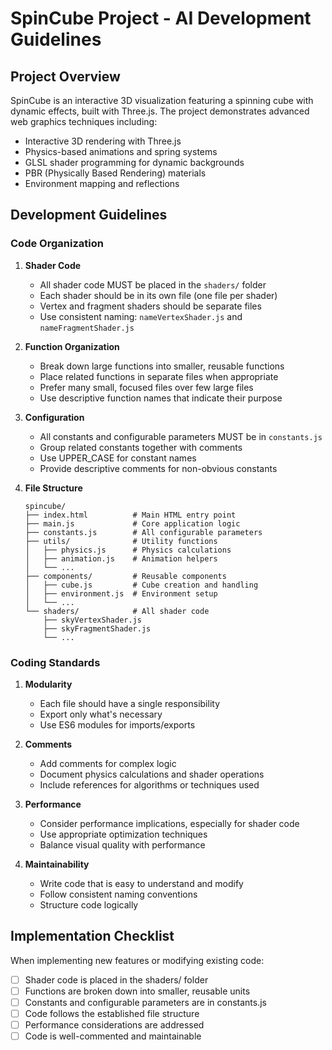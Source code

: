 # SpinCube Project - AI Development Guidelines

## Project Overview

SpinCube is an interactive 3D visualization featuring a spinning cube with dynamic effects, built with Three.js. The project demonstrates advanced web graphics techniques including:

- Interactive 3D rendering with Three.js
- Physics-based animations and spring systems
- GLSL shader programming for dynamic backgrounds
- PBR (Physically Based Rendering) materials
- Environment mapping and reflections

## Development Guidelines

### Code Organization

1. **Shader Code**

   - All shader code MUST be placed in the `shaders/` folder
   - Each shader should be in its own file (one file per shader)
   - Vertex and fragment shaders should be separate files
   - Use consistent naming: `nameVertexShader.js` and `nameFragmentShader.js`

2. **Function Organization**

   - Break down large functions into smaller, reusable functions
   - Place related functions in separate files when appropriate
   - Prefer many small, focused files over few large files
   - Use descriptive function names that indicate their purpose

3. **Configuration**

   - All constants and configurable parameters MUST be in `constants.js`
   - Group related constants together with comments
   - Use UPPER_CASE for constant names
   - Provide descriptive comments for non-obvious constants

4. **File Structure**
   ```
   spincube/
   ├── index.html          # Main HTML entry point
   ├── main.js             # Core application logic
   ├── constants.js        # All configurable parameters
   ├── utils/              # Utility functions
   │   ├── physics.js      # Physics calculations
   │   ├── animation.js    # Animation helpers
   │   └── ...
   ├── components/         # Reusable components
   │   ├── cube.js         # Cube creation and handling
   │   ├── environment.js  # Environment setup
   │   └── ...
   └── shaders/            # All shader code
       ├── skyVertexShader.js
       ├── skyFragmentShader.js
       └── ...
   ```

### Coding Standards

1. **Modularity**

   - Each file should have a single responsibility
   - Export only what's necessary
   - Use ES6 modules for imports/exports

2. **Comments**

   - Add comments for complex logic
   - Document physics calculations and shader operations
   - Include references for algorithms or techniques used

3. **Performance**

   - Consider performance implications, especially for shader code
   - Use appropriate optimization techniques
   - Balance visual quality with performance

4. **Maintainability**
   - Write code that is easy to understand and modify
   - Follow consistent naming conventions
   - Structure code logically

## Implementation Checklist

When implementing new features or modifying existing code:

- [ ] Shader code is placed in the shaders/ folder
- [ ] Functions are broken down into smaller, reusable units
- [ ] Constants and configurable parameters are in constants.js
- [ ] Code follows the established file structure
- [ ] Performance considerations are addressed
- [ ] Code is well-commented and maintainable
